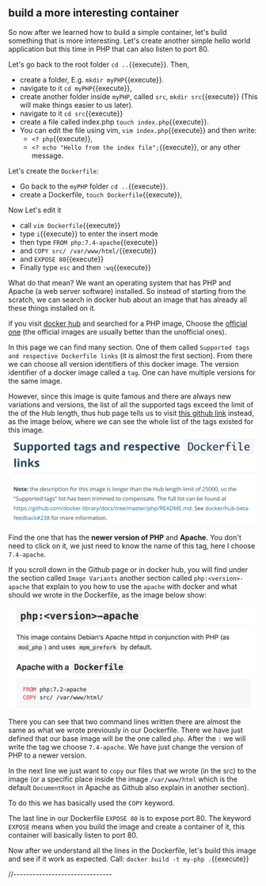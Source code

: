 ## build a more interesting container
<!-- That listen to port 80 -->

<!--
TODO may need to mention how to remove an image
you can remove an image through calling: docker rmi Image my-first-image:latest
-->

So now after we learned how to build a simple container, let's build something that is more interesting. Let's create another simple hello world application but this time in PHP that can also listen to port 80.

<!--
TODO Important: First, we need to create a folder called src and to do some other staff
-->
Let's go back to the root folder `cd ..`{{execute}}. Then,
- create a folder, E.g. `mkdir myPHP`{{execute}}.
- navigate to it `cd myPHP`{{execute}},
- create another folder inside `myPHP`, called `src`, `mkdir src`{{execute}} (This will make things easier to us later).
- navigate to it `cd src`{{execute}}
- create a file called index.php `touch index.php`{{execute}}.
- You can edit the file using vim, `vim index.php`{{execute}} and then write:
  - `<? php`{{execute}},
  - `<? echo "Hello from the index file";`{{execute}}, or any other message.

Let's create the `Dockerfile`:
- Go back to the `myPHP` folder `cd ..`{{execute}}.
- create a Dockerfile, `touch Dockerfile`{{execute}},

Now Let's edit it
- call `vim Dockerfile`{{execute}}
- type `i`{{execute}} to enter the insert mode
- then type `FROM php:7.4-apache`{{execute}}
- and `COPY src/ /var/www/html/`{{execute}}
- and `EXPOSE 80`{{execute}}
- Finally type `esc` and then `:wq`{{execute}}

What do that mean?
We want an operating system that has PHP and Apache (a web server software) installed. So instead of starting from the scratch, we can search in docker hub about an image that has already all these things installed on it.

if you visit [docker hub](https://hub.docker.com/) and searched for a PHP image, Choose the [official one](https://hub.docker.com/_/php) (the official images are usually better than the unofficial ones).

In this page we can find many section. One of them called
`Supported tags and respective Dockerfile links` (it is almost the first section). From there we can choose all version identifiers of this docker image. The version identifier of a docker image called a `tag`. One can have multiple versions for the same image.

However, since this image is quite famous and there are always new variations and versions, the list of all the supported tags exceed the limit of the of the Hub length, thus hub page tells us to visit  [this github link](https://github.com/docker-library/docs/blob/master/php/README.md#supported-tags-and-respective-dockerfile-links) instead, as the image below, where we can see the whole list of the tags existed for this image.
![hub_supported_tag](./assets/hub_supported_tag.png)

Find the one that has the **newer version of PHP** and **Apache**. You don't need to click on it, we just need to know the name of this tag, here I choose `7.4-apache`.

<!--
TODO DO I need to explain what the user will see if he clicked on it, It will actually show him what operating system this image is based on and how all images are build on each others
-->

If you scroll down in the Github page or in docker hub, you will find under the section called `Image Variants` another section called `php:<version>-apache` that explain to you how to use the `apache` with docker and what should we wrote in the Dockerfile, as the image below show:

![use_apache_github](./assets/use_apache_github.png)

There you can see that two command lines written there are almost the same as what we wrote previously in our Dockerfile.
There we have just defined that our base image will be the one called `php`. After the `:` we will write the tag we choose `7.4-apache`. We have just change the version of PHP to a newer version.

In the next line we just want to `copy` our files that we wrote (in the src) to the image (or a specific place inside the image `/var/www/html` which is the default `DocumentRoot` in Apache as Github also explain in another section).
<!--
TODO Should I explain that this may be faster and easier than creating the files in the image directly
TODO and do I need to mention "and from there we can also see how calling the folder we created from beginning for `src` will make things easier to us".
-->
To do this we has basically used the `COPY` keyword.

The last line in our Dockerfile `EXPOSE 80` is to expose port 80. The keyword `EXPOSE` means when you build the image and create a container of it, this container will basically listen to port 80.


Now after we understand all the lines in the Dockerfile, let's build this image and see if it work as expected.
Call: `docker build -t my-php .`{{execute}}




<!--
TODO to run and move the container to somewhere else:
docker run -it --name my-linux --rm -v /root/nourTest/:/my-data ubuntu bash
-->









//-------------------------------

